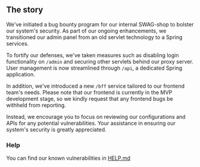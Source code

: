 ## The story

We've initiated a bug bounty program for our internal SWAG-shop to bolster our system's security. As part of our ongoing enhancements, we transitioned our admin panel from an old servlet technology to a Spring services.

To fortify our defenses, we've taken measures such as disabling login functionality on `/admin` and securing other servlets behind our proxy server. User management is now streamlined through `/api`, a dedicated Spring application.

In addition, we've introduced a new `/bff` service tailored to our frontend team's needs. Please note that our frontend is currently in the MVP development stage, so we kindly request that any frontend bugs be withheld from reporting.

Instead, we encourage you to focus on reviewing our configurations and APIs for any potential vulnerabilities. Your assistance in ensuring our system's security is greatly appreciated.

### Help
You can find our known vulnerabilities in [HELP.md](./HELP.md)